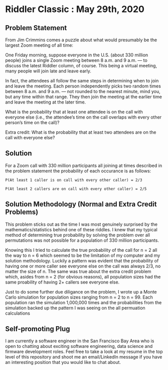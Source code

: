 # Riddler Classic : May 29th, 2020




## Problem Statement


From Jim Crimmins comes a puzzle about what would presumably be the largest Zoom meeting of all time:

One Friday morning, suppose everyone in the U.S. (about 330 million people) joins a single Zoom meeting between 8 a.m. and 9 a.m. — to discuss the latest Riddler column, of course. This being a virtual meeting, many people will join late and leave early.

In fact, the attendees all follow the same steps in determining when to join and leave the meeting. Each person independently picks two random times between 8 a.m. and 9 a.m. — not rounded to the nearest minute, mind you, but any time within that range. They then join the meeting at the earlier time and leave the meeting at the later time.

What is the probability that at least one attendee is on the call with everyone else (i.e., the attendee’s time on the call overlaps with every other person’s time on the call)?

Extra credit: What is the probability that at least two attendees are on the call with everyone else?


## Solution


For a Zoom call with 330 million participants all joining at times described in the problem statement the probability of each occurance is as follows:

`P(At least 1 caller is on call with every other caller) = 2/3`

`P(At least 2 callers are on call with every other caller) = 2/5`


## Solution Methodology (Normal and Extra Credit Problems)


This problem sticks out as the time I was most genuinely surprised by the mathematics/statistics behind one of these riddles.  I knew that my typical method of determining true probability by solving the problem over all permutations was not possible for a population of 330 million participants.

Knowing this I tried to calculate the true probability of the call for n = 2 all the way to n = 6 which seemed to be the limitation of my computer and my solution methodology. Luckily a pattern was evident that the probability of having one or more caller see everyone else on the call was always 2/3, no matter the size of n.  The same was true about the extra credit problem which, asides from n = 2 (for obvious reasons), all population sizes had the same proability of having 2+ callers see everyone else.

Just to do some further due diligance on the problem, I wrote up a Monte Carlo simulation for population sizes ranging from n = 2 to n = 99.  Each population ran the simulation 1,000,000 times and the probabilities from the simulation backed up the pattern I was seeing on the all permuation calculations


## Self-promoting Plug

I am currently a software engineer in the San Francisco Bay Area who is open to chatting about exciting software engineering, data science and firmware development roles.  Feel free to take a look at my resume in the top level of this repository and shoot me an email/LinkedIn message if you have an interesting position that you would like to chat about.
